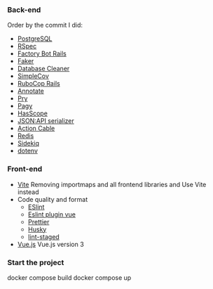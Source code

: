 ### Back-end

Order by the commit I did:

-   [PostgreSQL](https://www.postgresql.org/)
-   [RSpec](https://github.com/rspec/rspec-metagem)
-   [Factory Bot Rails](https://github.com/thoughtbot/factory_bot_rails)
-   [Faker](https://github.com/faker-ruby/faker)
-   [Database Cleaner](https://github.com/DatabaseCleaner/database_cleaner)
-   [SimpleCov](https://github.com/simplecov-ruby/simplecov)
-   [RuboCop Rails](https://github.com/toshimaru/rubocop-rails_config)
-   [Annotate](https://github.com/ctran/annotate_models)
-   [Pry](https://github.com/pry/pry)
-   [Pagy](https://github.com/ddnexus/pagy)
-   [HasScope](https://github.com/heartcombo/has_scope)
-   [JSON:API serializer](https://github.com/jsonapi-serializer/jsonapi-serializer)
-   [Action Cable](https://guides.rubyonrails.org/action_cable_overview.html)
-   [Redis](https://redis.io/)
-   [Sidekiq](https://github.com/mperham/sidekiq)
-   [dotenv](https://github.com/bkeepers/dotenv)

### Front-end

-   [Vite](https://github.com/ElMassimo/vite_ruby) Removing importmaps and all frontend libraries and Use Vite instead
-   Code quality and format
    -   [ESlint](https://eslint.org/)
    -   [Eslint plugin vue](https://eslint.vuejs.org/rules/)
    -   [Prettier](https://prettier.io/)
    -   [Husky](https://typicode.github.io/husky/#/)
    -   [lint-staged](https://github.com/okonet/lint-staged)
-   [Vue.js](https://vuejs.org/) Vue.js version 3

### Start the project

docker compose build
docker compose up
